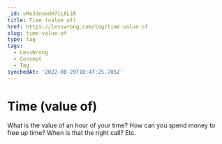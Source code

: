 ```yaml
---
_id: vMeJdnoedH7iL8LiR
title: Time (value of)
href: https://lesswrong.com/tag/time-value-of
slug: time-value-of
type: tag
tags:
  - LessWrong
  - Concept
  - Tag
synchedAt: '2022-08-29T10:47:25.785Z'
---
```

# Time (value of)

What is the value of an hour of your time? How can you spend money to free up time? When is that the right call? Etc.